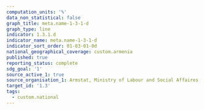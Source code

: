 ```yaml
---
computation_units: '%'
data_non_statistical: false
graph_title: meta.name-1-3-1-d
graph_type: line
indicator: 1.3.1.d
indicator_name: meta.name-1-3-1-d
indicator_sort_order: 01-03-01-0d
national_geographical_coverage: custom.armenia
published: true
reporting_status: complete
sdg_goal: '1'
source_active_1: true
source_organisation_1: Armstat, Ministry of Labour and Social Affaires of RA
target_id: '1.3'
tags:
  - custom.national
---
```


